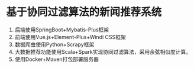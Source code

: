 # 基于协同过滤算法的新闻推荐系统
1. 后端使用SpringBoot+Mybatis-Plus框架
2. 前端使用Vue.js+Element-Plus+Windi CSS框架
3. 数据爬虫使用Python+Scrapy框架
4. 大数据推荐功能使用Scala+Spark实现协同过滤算法，采用余弦相似度计算。
5. 使用Docker+Maven打包部署服务器